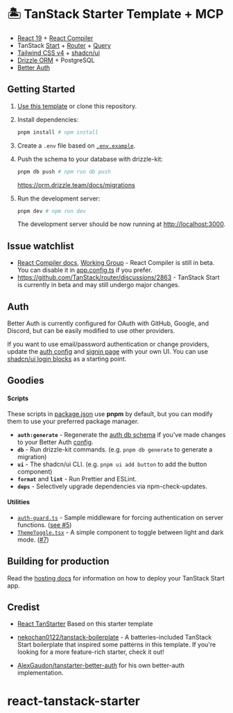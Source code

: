 
# 🏝️ TanStack Starter Template + MCP

- [React 19](https://react.dev) + [React Compiler](https://react.dev/learn/react-compiler)
- TanStack [Start](https://tanstack.com/start/latest) + [Router](https://tanstack.com/router/latest) + [Query](https://tanstack.com/query/latest)
- [Tailwind CSS v4](https://tailwindcss.com/) + [shadcn/ui](https://ui.shadcn.com/)
- [Drizzle ORM](https://orm.drizzle.team/) + PostgreSQL
- [Better Auth](https://www.better-auth.com/)

## Getting Started

1. [Use this template](https://github.com/new?template_name=react-tanstarter&template_owner=dotnize) or clone this repository.

2. Install dependencies:

   ```bash
   pnpm install # npm install
   ```

3. Create a `.env` file based on [`.env.example`](./.env.example).

4. Push the schema to your database with drizzle-kit:

   ```bash
   pnpm db push # npm run db push
   ```

   https://orm.drizzle.team/docs/migrations

5. Run the development server:

   ```bash
   pnpm dev # npm run dev
   ```

   The development server should be now running at [http://localhost:3000](http://localhost:3000).

## Issue watchlist

- [React Compiler docs](https://react.dev/learn/react-compiler), [Working Group](https://github.com/reactwg/react-compiler/discussions) - React Compiler is still in beta. You can disable it in [app.config.ts](./app.config.ts#L15) if you prefer.
- https://github.com/TanStack/router/discussions/2863 - TanStack Start is currently in beta and may still undergo major changes.

## Auth

Better Auth is currently configured for OAuth with GitHub, Google, and Discord, but can be easily modified to use other providers.

If you want to use email/password authentication or change providers, update the [auth config](./src/lib/server/auth.ts#L36) and [signin page](./src/routes/signin.tsx) with your own UI. You can use [shadcn/ui login blocks](https://ui.shadcn.com/blocks/login) as a starting point.

## Goodies

#### Scripts

These scripts in [package.json](./package.json#L5) use **pnpm** by default, but you can modify them to use your preferred package manager.

- **`auth:generate`** - Regenerate the [auth db schema](./src/lib/server/schema/auth.schema.ts) if you've made changes to your Better Auth [config](./src/lib/server/auth.ts).
- **`db`** - Run drizzle-kit commands. (e.g. `pnpm db generate` to generate a migration)
- **`ui`** - The shadcn/ui CLI. (e.g. `pnpm ui add button` to add the button component)
- **`format`** and **`lint`** - Run Prettier and ESLint.
- **`deps`** - Selectively upgrade dependencies via npm-check-updates.

#### Utilities

- [`auth-guard.ts`](./src/lib/middleware/auth-guard.ts) - Sample middleware for forcing authentication on server functions. ([see #5](https://github.com/dotnize/react-tanstarter/issues/5))
- [`ThemeToggle.tsx`](./src/lib/components/ThemeToggle.tsx) - A simple component to toggle between light and dark mode. ([#7](https://github.com/dotnize/react-tanstarter/issues/7))

## Building for production

Read the [hosting docs](https://tanstack.com/start/latest/docs/framework/react/hosting) for information on how to deploy your TanStack Start app.

## Credist

- [React TanStarter](https://github.com/dotnize/react-tanstarter)
Based on this starter template

- [nekochan0122/tanstack-boilerplate](https://github.com/nekochan0122/tanstack-boilerplate) - A batteries-included TanStack Start boilerplate that inspired some patterns in this template. If you're looking for a more feature-rich starter, check it out!
- [AlexGaudon/tanstarter-better-auth](https://github.com/AlexGaudon/tanstarter-better-auth) for his own better-auth implementation.
# react-tanstack-starter
